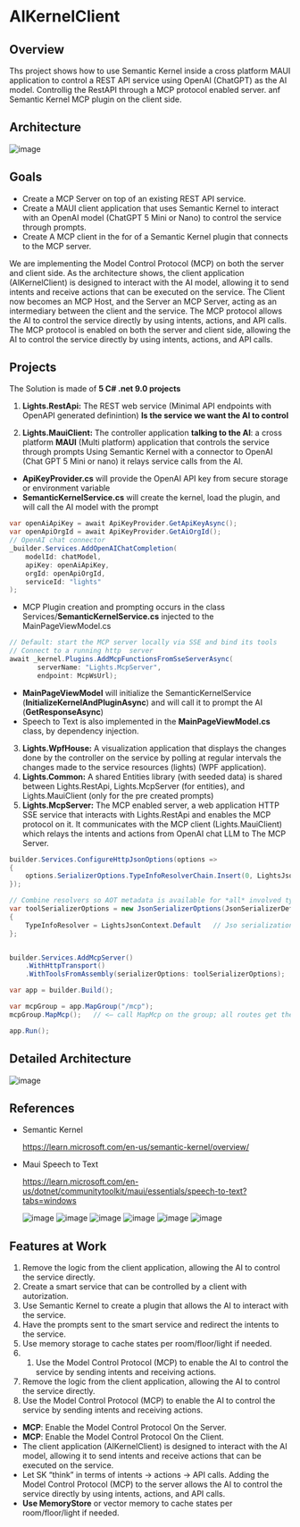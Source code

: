 ﻿# AIKernelClient

## Overview
Ths project shows how to use Semantic Kernel inside a cross platform MAUI application to control a REST API service using OpenAI (ChatGPT) as the AI model.
Controllig the RestAPI through a MCP protocol enabled server. anf Semantic Kernel MCP plugin on the client side.

## Architecture

![image](ReadMeImages/ArchitectureSimple.png)

## Goals
- Create a MCP Server on top of an existing REST API service.
- Create a MAUI client application that uses Semantic Kernel to interact with an OpenAI model (ChatGPT 5 Mini or Nano) to control the service through prompts.
- Create A MCP client in the for of a Semantic Kernel plugin that connects to the MCP server.

We are implementing the Model Control Protocol (MCP) on both the server and client side.
As the architecture shows, the client application (AIKernelClient) is designed to interact with the AI model, allowing it to send intents and receive actions that can be executed on the service.
The Client now becomes an MCP Host, and the Server an MCP Server, acting as an intermediary between the client and the service.
The MCP protocol allows the AI to control the service directly by using intents, actions, and API calls.
The MCP protocol is enabled on both the server and client side, allowing the AI to control the service directly by using intents, actions, and API calls.



## Projects
The Solution is made of **5 C# .net 9.0 projects**
1. **Lights.RestApi:** The REST web service (Minimal API endpoints with OpenAPI generated definintion) **Is the service we want the AI to control** 

2. **Lights.MauiClient:** The controller application  **talking to the AI**: a cross platform **MAUI** (Multi platform) application that controls the service through prompts Using Semantic Kernel with a connector to OpenAI (Chat GPT 5 Mini or nano) it relays service calls from the AI.
- **ApiKeyProvider.cs** will provide the OpenAI API key from secure storage or environment variable
- **SemanticKernelService.cs** will create the kernel, load the plugin, and will call the AI model with the prompt

```csharp
var openAiApiKey = await ApiKeyProvider.GetApiKeyAsync();
var openApiOrgId = await ApiKeyProvider.GetAiOrgId();
// OpenAI chat connector
_builder.Services.AddOpenAIChatCompletion(
    modelId: chatModel,
    apiKey: openAiApiKey,
    orgId: openApiOrgId,
    serviceId: "lights"
);
``` 
- MCP Plugin creation and prompting occurs in the class Services/**SemanticKernelService.cs** injected to the MainPageViewModel.cs

```csharp
// Default: start the MCP server locally via SSE and bind its tools
// Connect to a running http  server 
await _kernel.Plugins.AddMcpFunctionsFromSseServerAsync(
       serverName: "Lights.McpServer",
       endpoint: McpWsUrl);
```

- **MainPageViewModel** will initialize the SemanticKernelService (**InitializeKernelAndPluginAsync**) and will call it to prompt the AI (**GetResponseAsync**)
- Speech to Text is also implemented in the **MainPageViewModel.cs** class, by dependency injection.

3. **Lights.WpfHouse:** A visualization application  that displays the changes done by the controller on the service by polling at regular intervals the changes made to the service resources (lights) (WPF application). 
4. **Lights.Common:** A shared Entities library  (with seeded data) is shared between Lights.RestApi, Lights.McpServer (for entities), and Lights.MauiClient (only for the pre created prompts)
5. **Lights.McpServer:** The MCP enabled server, a web application HTTP SSE service  that interacts with Lights.RestApi and enables the MCP protocol on it. It communicates with the MCP client (Lights.MauiClient) which relays the intents and actions from OpenAI chat LLM to The MCP Server.
```csharp
builder.Services.ConfigureHttpJsonOptions(options =>
{
    options.SerializerOptions.TypeInfoResolverChain.Insert(0, LightsJsonContext.Default);
});

// Combine resolvers so AOT metadata is available for *all* involved types
var toolSerializerOptions = new JsonSerializerOptions(JsonSerializerDefaults.Web)
{
    TypeInfoResolver = LightsJsonContext.Default   // Jso serialization from LightsAPICommon
};


builder.Services.AddMcpServer()
    .WithHttpTransport()
    .WithToolsFromAssembly(serializerOptions: toolSerializerOptions);

var app = builder.Build();

var mcpGroup = app.MapGroup("/mcp");
mcpGroup.MapMcp();   // <— call MapMcp on the group; all routes get the prefix + auth

app.Run();
```
## Detailed Architecture

![image](ReadMeImages/Architecture.png)

## References

- Semantic Kernel

    https://learn.microsoft.com/en-us/semantic-kernel/overview/

 - Maui Speech to Text

    https://learn.microsoft.com/en-us/dotnet/communitytoolkit/maui/essentials/speech-to-text?tabs=windows

   ![image](ReadMeImages/BasicUI.png)
   ![image](ReadMeImages/SimpleCommand.png)
   ![image](ReadMeImages/SeventyParty.png)
   ![image](ReadMeImages/ProtocolGeneration.png)
   ![image](ReadMeImages/ProtocolExecution.png)
   ![image](ReadMeImages/CodeGeneration.png)
   
## Features at Work

1. Remove the logic from the client application, allowing the AI to control the service directly.
1. Create a smart service that can be controlled by a client with autorization.
1. Use Semantic Kernel to create a plugin that allows the AI to interact with the service.
1. Have the prompts sent to the smart service and redirect the intents to the service.
1. Use memory storage to cache states per room/floor/light if needed.
1. 1. Use the Model Control Protocol (MCP) to enable the AI to control the service by sending intents and receiving actions.
2. Remove the logic from the client application, allowing the AI to control the service directly.
1. Use the Model Control Protocol (MCP) to enable the AI to control the service by sending intents and receiving actions.
 

- **MCP**: Enable the Model Control Protocol On the Server.
- **MCP**: Enable the Model Control Protocol On the Client.
- The client application (AIKernelClient) is designed to interact with the AI model, allowing it to send intents and receive actions that can be executed on the service.
- Let SK “think” in terms of intents → actions → API calls.
Adding the Model Control Protocol (MCP) to the server allows the AI to control the service directly by using intents, actions, and API calls.
- **Use MemoryStore** or vector memory to cache states per room/floor/light if needed.

